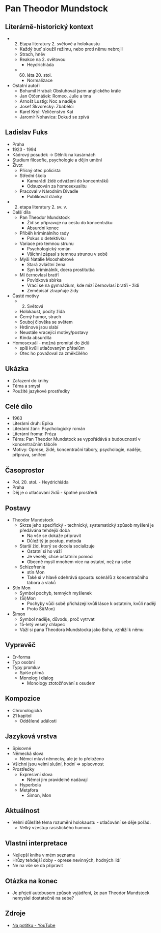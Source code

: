 # Pan Theodor Mundstock

## Literárně-historický kontext
- 2. Etapa literatury 2. světové a holokaustu
    - Každý buď sloužil režimu, nebo proti němu nebrojil
    - Strach, hněv
    - Reakce na 2. světovou
        - Heydrichiáda
    - 60. léta 20. stol.
        - Normalizace
- Ostatní autoři
    - Bohumil Hrabal: Obsluhoval jsem anglického krále
    - Jan Otčenášek: Romeo, Julie a tma
    - Arnošt Lustig: Noc a naděje
    - Josef Škvorecký: Zbabělci
    - Karel Kryl: Veličenstvo Kat
    - Jaromír Nohavica: Dokud se zpívá

## Ladislav Fuks
- Praha
- 1923 - 1994
- Kádrový posudek -> Dělník na kasárnách
- Studium filosofie, psychologie a dějin umění
- Život
    - Přísný otec policista
    - Střední škola
        - Kamarádi židé odváženi do koncentráků
        - Odsuzován za homosexualitu
    - Pracoval v Národním Divadle
        - Publikoval články
- 2. etapa literatury 2. sv. v.
- Další díla
    - Pan Theodor Mundstock
        - Žid se připravuje na cestu do koncentráku
        - Absurdní konec
    - Příběh kriminálního rady
        - Pokus o detektivku
    - Variace pro temnou strunu
        - Psychologický román
        - Všichni zápasí s temnou strunou v sobě
    - Myši Natálie Mooshebrové
        - Stará zvláštní žena
        - Syn kriminálník, dcera prostitutka
    - Mí černovlasí bratří
        - Povídková sbírka
        - Vrací se na gymnázium, kde mizí černovlasí bratři - židi
        - Zeměpisář ztrapňuje židy
- Časté motivy
    - 2. Světová
    - Holokaust, pocity žida
    - Černý humor, strach
    - Souboj člověka se světem
    - Hrdinové jsou slabí
    - Neustále vracející motivy/postavy
    - Kinda absurdita
- Homosexuál - možná promítal do židů
    - spíš kvůli utlačovaným přátelům
    - Otec ho považoval za změkčilého

## Ukázka
- Zařazení do knihy
- Téma a smysl
- Použité jazykové prostředky

## Celé dílo
- 1963
- Literární druh: Epika
- Literární žánr: Psychologický román
- Literární froma: Próza
- Téma: Pan Theodor Mundstock se vypořádává s budoucností v koncentračním táboře
- Motivy: Oprese, židé, koncentrační tábory, psychologie, naděje, příprava, smíření
 
## Časoprostor
- Pol. 20. stol. - Heydrichiáda
- Praha
- Děj je o utlačování židů - špatné prostředí

## Postavy
- Theodor Mundstock
    - Skrze jeho specifický - technický, systematický způsob myšlení je předávána tehdejší doba
        - Na vše se dokáže připravit
        - Důležitý je postup, metoda
    - Starší žid, který se docela socializuje
        - Ostatní si ho váží
        - Je veselý, chce ostatním pomoci
        - Obecně myslí mnohem více na ostatní, než na sebe
    - Schizofrenie 
        - stín Mon
        - Také si v hlavě odehrává spoustu scénářů z koncentračního tábora a vlaků
- Stín Mon
    - Symbol pochyb, temných myšlenek
    - (Ši)Mon
        - Pochyby vůči sobě přicházejí kvůli lásce k ostatním, kvůli naději
        - Proto Ši(Mon)
- Šimon
    - Symbol naděje, důvodu, proč vytrvat
    - 15-letý veselý chlapec
    - Váží si pana Theodora Mundstocka jako Boha, vzhlíží k němu

## Vypravěč
- Er-forma
- Typ osobní
- Typy promluv
    - Spíše přímá
    - Monolog i dialog
        - Monology ztotožňování s osudem

## Kompozice
- Chronologická
- 21 kapitol
    - Oddělené události

## Jazyková vrstva
- Spisovné
- Německá slova
    - Němci mluví německy, ale je to přeloženo
- Všichni jsou velmi slušní, hodní => spisovnost
- Prostředky
    - Expresivní slova
        - Němci jim pravidelně nadávají
    - Hyperbola
    - Metafora
        - Šimon, Mon

## Aktuálnost
- Velmi důležité téma rozumění holokaustu - utlačování se děje pořád.
    - Velký vzestup rasistického humoru.

## Vlastní interpretace
- Nejlepší kniha v mém seznamu
- Hrůzy tehdejší doby - oprese nevinných, hodných lidí
- Ne na vše se dá připravit

## Otázka na konec
- Je přejetí autobusem způsob vyjádření, že pan Theodor Mundstock nemyslel dostatečně na sebe?

## Zdroje
- [Na potítku - YouTube](https://www.youtube.com/watch?v=btvZVB8EgL0)
